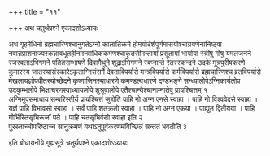 +++
title = "११"

+++
अथ चतुर्थप्रश्ने एकादशोऽध्यायः

अथ गृहमेधिनो ब्रह्मचारिणश्चानुगतेऽग्नो
कालातिक्रमे होमयोर्दर्शपूर्णमासयोश्चाग्रयणेनानिष्ट्वा
नवान्नप्राशनाज्यस्कन्नावधूतहीनमन्त्राधिककर्मणश्चाकृतसीमन्तायां
प्रसूतायां भार्यायां स्त्रीषु गोषु यमलजनने रजस्वलाऽभिगमने पतितसम्भाषणे
दिवामैथुने शूद्राऽभिगमने स्वप्नान्ते रेतस्स्कन्दने उदके
मूत्रपुरीषकरणे कुमारस्य
जातस्यासंस्कारेऽकृताग्निसंसर्गे
देवताविपर्यासे मन्त्रविपर्यासे कर्मविपर्यासे ब्रह्मचारिणश्च
व्रतविपर्यासे मेखलायज्ञोपवीतस्योच्छेदने
कृष्णाजिनस्याधारणे कमण्डल्वधारणे दण्डभङ्गे
सन्ध्यालोपेऽग्निकार्यलोप उदकुम्भलोपे भिक्षाचरणस्वाध्यायलोपे
शुश्रूषालोपे एतैश्चान्यैश्चानाम्नातेषु प्रायश्चित्तम् १   
अग्निमुपसमाधाय
सम्परिस्तीर्य प्रायश्चित्तं जुहोति पाहि नो अग्न एनसे स्वाहा । पाहि नो
विश्ववेदसे स्वाहा । यज्ञं पाहि विभावसो स्वाहा । सर्वं पाहि शतक्रतो
स्वाहा । पाहि नो अग्न एकया । पाह्युत द्वितीयया । पाहि
गीर्भिस्तिसृभिरूर्जां पते । पाहि चतसृभिर्वसो
स्वाहा इति २   
पुरस्ताच्चोपरिष्टाच्च सानुक्रमणं
यथाऽनुपूर्वकरणमविच्छिन्नं सन्ततं भवतीति ३

इति बोधायनीये गृह्यसूत्रे चतुर्थप्रश्ने एकादशोऽध्यायः
